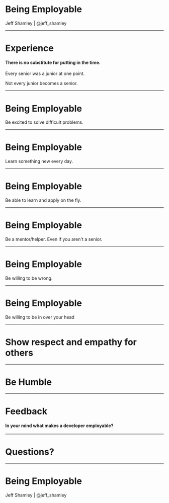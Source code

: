 
# Being Employable

Jeff Shamley | @jeff_shamley

---

# Experience

#### There is no substitute for putting in the time.
<!-- .element: class="fragment" -->

Every senior was a junior at one point.
<!-- .element: class="fragment" -->

Not every junior becomes a senior.
<!-- .element: class="fragment" -->

---

# Being Employable

Be excited to solve difficult problems.
<!-- .element: class="fragment" -->

---

# Being Employable

Learn something new every day.
<!-- .element: class="fragment" -->

---

# Being Employable

Be able to learn and apply on the fly.
<!-- .element: class="fragment" -->

---

# Being Employable

Be a mentor/helper. Even if you aren't a senior.
<!-- .element: class="fragment" -->

---

# Being Employable

Be willing to be wrong.
<!-- .element: class="fragment" -->

---

# Being Employable

Be willing to be in over your head
<!-- .element: class="fragment" -->

---

# Show respect and empathy for others

---

# Be Humble

---

# Feedback

#### In your mind what makes a developer employable?
<!-- .element: class="fragment" -->

---

# Questions?

---

# Being Employable

Jeff Shamley | @jeff_shamley